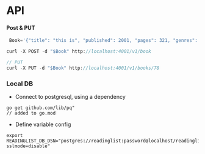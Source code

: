# API

#### Post & PUT

```javascript
 Book='{"title": "this is", "published": 2001, "pages": 321, "genres": ["fiction", "mystery"], "rating": 1.4}'

curl -X POST -d "$Book" http://localhost:4001/v1/book

// PUT
curl -X PUT -d "$Book" http://localhost:4001/v1/books/78
```


 ### Local DB 
 * Connect to postgresql, using a dependency
 ```
 go get github.com/lib/pq"
 // added to go.mod
 ```
 * Define variable config
 ```
 export READINGLIST_DB_DSN="postgres://readinglist:password@localhost/readinglist?sslmode=disable"
 ```
 
